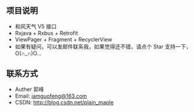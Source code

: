 项目说明
------

* 和风天气 V5 接口
* Rxjava + Rxbus + Retrofit
* ViewPager + Fragment + RecyclerView
* 如果有疑问，可以发邮件联系我，如果觉得还不错，请点个 Star 支持一下，O(∩_∩)O...


联系方式
------
* Auther 郭峰
* Email: iamguofeng@163.com 
* CSDN: http://blog.csdn.net/plain_maple










